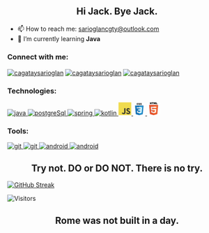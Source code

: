 ###
<h2 align="center">Hi Jack. Bye Jack.</h2>

<!--
-->

- 📫 How to reach me: sarioglancgty@outlook.com
- 🌱 I’m currently learning <b>Java</b>


<h3 align="left">Connect with me:</h3>
<p align="left">
<a href="https://www.linkedin.com/in/cagataysarioglan/" target="_blank"><img align="center" src="https://velanovascular.com/wp-content/uploads/2020/06/LinkedIn.png" alt="cagataysarioglan" height="30" width="30" /></a>
<a href="https://twitter.com/cagataysrgln" target="_blank"><img align="center" src="https://www.freepnglogos.com/uploads/twitter-logo-png/twitter-logo-vector-png-clipart-1.png" alt="cagataysarioglan" height="30" width="30" /></a>
<a href="https://stackoverflow.com/users/16576600/cagataysar" target="_blank"><img align="center" src="https://cdn.worldvectorlogo.com/logos/stack-overflow.svg" alt="cagataysarioglan" height="30" width="30" /></a>  


  
<h3 align="left">Technologies:</h3>
<p align="left"> 
<a href="https://www.oracle.com/java/" target="_blank"> <img src="https://www.vectorlogo.zone/logos/java/java-icon.svg" alt="java" width="30" height="30"/> </a> 
<a href="https://www.postgresql.org/docs/" target="_blank"> <img src="https://cdn.worldvectorlogo.com/logos/postgresql.svg" alt="postgreSql" width="30" height="30"/> </a>  
<a href="https://spring.io/" target="_blank"> <img src="https://cdn.worldvectorlogo.com/logos/spring-3.svg" alt="spring" width="30" height="30"/> </a>  
<a href="https://kotlinlang.org/" target="_blank"> <img src="https://upload.wikimedia.org/wikipedia/commons/thumb/0/06/Kotlin_Icon.svg/512px-Kotlin_Icon.svg.png?20171012085709" alt="kotlin" width="30" height="30"/> </a>
<a href="https://developer.mozilla.org/en-US/docs/Web/JavaScript" target="_blank"> <img src="https://raw.githubusercontent.com/devicons/devicon/master/icons/javascript/javascript-original.svg" alt="javascript" width="30" height="30"/> </a>
<a href="https://www.w3schools.com/css/" target="_blank"> <img src="https://raw.githubusercontent.com/devicons/devicon/master/icons/css3/css3-original-wordmark.svg" alt="css3" width="28" height="28"/> </a> 
<a href="https://www.w3.org/html/" target="_blank"> <img src="https://raw.githubusercontent.com/devicons/devicon/master/icons/html5/html5-original-wordmark.svg" alt="html5" width="30" height="30"/> </a> 

<h3 align="left">Tools:</h3>
<p align="left"> 
<a href="https://git-scm.com/" target="_blank"> <img src="https://www.vectorlogo.zone/logos/git-scm/git-scm-icon.svg" alt="git" width="30" height="30"/> </a>
<a href="https://git-scm.com/" target="_blank"> <img src="https://cdn.worldvectorlogo.com/logos/intellij-idea-1.svg" alt="git" width="30" height="30"/> </a>
<a href="https://www.android.com/" target="_blank"> <img src="https://upload.wikimedia.org/wikipedia/commons/thumb/9/95/Android_Studio_Icon_3.6.svg/512px-Android_Studio_Icon_3.6.svg.png?20210301045217" alt="android" width="30" height="30"/> </a>
<a href="https://www.android.com/" target="_blank"> <img src="https://cdn.worldvectorlogo.com/logos/figma-1.svg" alt="android" width="30" height="30"/> </a>

  


<h2 align="center">Try not. DO or DO NOT. There is no try.</h2>

  
[![GitHub Streak](https://github-readme-streak-stats.herokuapp.com?user=cagataysar&date_format=M%20j%5B%2C%20Y%5D)](https:https://github.com/cagataysar?tab=repositories)
  

![Visitors](https://api.visitorbadge.io/api/visitors?path=https%3A%2F%2Fgithub.com%2Fcagataysar%2Fcagataysar&countColor=%23263759)



<!-- <h3 align="left">Tools:</h3>
<a href="https://code.visualstudio.com/" target="_blank"> <img src="https://upload.wikimedia.org/wikipedia/commons/thumb/9/9a/Visual_Studio_Code_1.35_icon.svg/1024px-Visual_Studio_Code_1.35_icon.svg.png" alt="vscode" width="30" height="30"/> </a>
<a href="https://discord.com/" target="_blank"> <img src="https://cdn4.iconfinder.com/data/icons/logos-and-brands/512/91_Discord_logo_logos-512.png" alt="discord" width="30" height="30"/> </a> 
<a href="https://slack.com/intl/en-tr/" target="_blank"> <img src="https://cdn.brandfolder.io/5H442O3W/as/pl546j-7le8zk-4nzzs1/Slack_Mark_Web.png" alt="slack" width="37" height="37"/> </a> -->

  <h2 align="center">Rome was not built in a day.</h2>

<!--
**cagataysar/cagataysar** is a ✨ _special_ ✨ repository because its `README.md` (this file) appears on your GitHub profile.

Here are some ideas to get you started:

- 👯 I’m looking to collaborate on ...
- 🤔 I’m looking for help with ...
- 💬 Ask me about ...

- 😄 Pronouns: ...
- ⚡ Fun fact: ... 
-->
